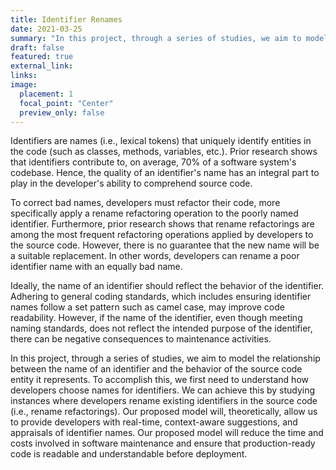 ```yaml
---
title: Identifier Renames
date: 2021-03-25
summary: "In this project, through a series of studies, we aim to model the relationship between the name of an identifier and the behavior of the source code entity it represents."
draft: false
featured: true
external_link: 
links:
image:
  placement: 1
  focal_point: "Center"
  preview_only: false
---
```

Identifiers are names (i.e., lexical tokens) that uniquely identify entities in the code (such as classes, methods, variables, etc.). Prior research shows that identifiers contribute to, on average, 70% of a software system's codebase. Hence, the quality of an identifier's name has an integral part to play in the developer's ability to comprehend source code.

To correct bad names, developers must refactor their code, more specifically apply a rename refactoring operation to the poorly named identifier. Furthermore, prior research shows that rename refactorings are among the most frequent refactoring operations applied by developers to the source code. However, there is no guarantee that the new name will be a suitable replacement. In other words, developers can rename a poor identifier name with an equally bad name.

Ideally, the name of an identifier should reflect the behavior of the identifier. Adhering to general coding standards, which includes ensuring identifier names follow a set pattern such as camel case, may improve code readability.  However, if the name of the identifier, even though meeting naming standards, does not reflect the intended purpose of the identifier, there can be negative consequences to maintenance activities. 

In this project, through a series of studies, we aim to model the relationship between the name of an identifier and the behavior of the source code entity it represents. To accomplish this, we first need to understand how developers choose names for identifiers. We can achieve this by studying instances where developers rename existing identifiers in the source code (i.e., rename refactorings). Our proposed model will, theoretically, allow us to provide developers with real-time, context-aware suggestions, and appraisals of identifier names. Our proposed model will reduce the time and costs involved in software maintenance and ensure that production-ready code is readable and understandable before deployment.
